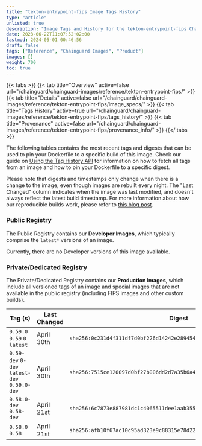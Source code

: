 ```yaml
---
title: "tekton-entrypoint-fips Image Tags History"
type: "article"
unlisted: true
description: "Image Tags and History for the tekton-entrypoint-fips Chainguard Image"
date: 2023-06-22T11:07:52+02:00
lastmod: 2024-05-01 00:46:56
draft: false
tags: ["Reference", "Chainguard Images", "Product"]
images: []
weight: 700
toc: true
---
```


{{< tabs >}}
{{< tab title="Overview" active=false url="/chainguard/chainguard-images/reference/tekton-entrypoint-fips/" >}}
{{< tab title="Details" active=false url="/chainguard/chainguard-images/reference/tekton-entrypoint-fips/image_specs/" >}}
{{< tab title="Tags History" active=true url="/chainguard/chainguard-images/reference/tekton-entrypoint-fips/tags_history/" >}}
{{< tab title="Provenance" active=false url="/chainguard/chainguard-images/reference/tekton-entrypoint-fips/provenance_info/" >}}
{{</ tabs >}}

The following tables contains the most recent tags and digests that can be used to pin your Dockerfile to a specific build of this image. Check our guide on [Using the Tag History API](/chainguard/chainguard-images/using-the-tag-history-api/) for information on how to fetch all tags from an image and how to pin your Dockerfile to a specific digest.

Please note that digests and timestamps only change when there is a change to the image, even though images are rebuilt every night. The "Last Changed" column indicates when the image was last modified, and doesn't always reflect the latest build timestamp. For more information about how our reproducible builds work, please refer to [this blog post](https://www.chainguard.dev/unchained/reproducing-chainguards-reproducible-image-builds).

### Public Registry
The Public Registry contains our **Developer Images**, which typically comprise the `latest*` versions of an image.

Currently, there are no Developer versions of this image available.

### Private/Dedicated Registry
The Private/Dedicated Registry contains our **Production Images**, which include all versioned tags of an image and special images that are not available in the public registry (including FIPS images and other custom builds).

| Tag (s)                                       | Last Changed | Digest                                                                    |
|-----------------------------------------------|--------------|---------------------------------------------------------------------------|
|  `0.59.0` `0.59` `0` `latest`                 | April 30th   | `sha256:0c231d4f311df7d0bf226d14242e2894541d92793170e64897432bc3e4b5fa35` |
|  `0.59-dev` `0-dev` `latest-dev` `0.59.0-dev` | April 30th   | `sha256:7515ce120097d0bf27b006dd2d7a35b6a465e33de84953559121599c3b51d626` |
|  `0.58.0-dev` `0.58-dev`                      | April 21st   | `sha256:6c7873e887981dc1c4065511dee1aab355c959adbbb01756901361111981be7b` |
|  `0.58.0` `0.58`                              | April 21st   | `sha256:afb10f67ac10c95ad323e9c88315e78d22ac666ef30306acbc2c6691d6348528` |

